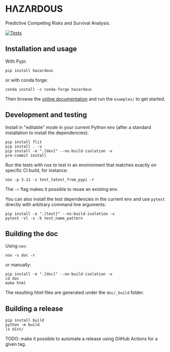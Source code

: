 # HΛZΛRDOUS

Predictive Competing Risks and Survival Analysis.

[![Tests](https://github.com/soda-inria/hazardous/actions/workflows/test.yml/badge.svg)](https://github.com/soda-inria/hazardous/actions/workflows/test.yml)

## Installation and usage

With Pypi:
```
pip install hazardous
```

or with conda forge:

```
conda install -c conda-forge hazardous
```

Then browse the [online documentation](https://soda-inria.github.io/hazardous/)
and run the `examples/` to get started.

## Development and testing

Install in "editable" mode in your current Python env (after a standard installation to install the dependencies):

```
pip install flit
pip install . -v
pip install -e ".[dev]" --no-build-isolation -v
pre-commit install
```

Run the tests with nox to test in an environment that matches exactly on
specific CI build, for instance:

```
nox -p 3.11 -s test_latest_from_pypi -r
```

The `-r` flag makes it possible to reuse an existing env.

You can also install the test dependencies in the current env and use `pytest`
directly with arbitrary command line arguments:

```
pip install -e ".[test]" --no-build-isolation -v
pytest -vl -x -k test_name_pattern
```

## Building the doc

Using `nox`:

```
nox -s doc -r
```

or manually:

```
pip install -e ".[doc]" --no-build-isolation -v
cd doc
make html
```

The resulting html files are generated under the `doc/_build` folder.

## Building a release

```
pip install build
python -m build
ls dist/
```

TODO: make it possible to automate a release using GitHub Actions for a given tag.
